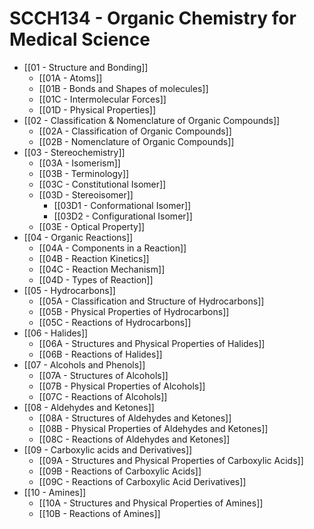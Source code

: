# SCCH134 - Organic Chemistry for Medical Science

- [[01 - Structure and Bonding]]
  - [[01A - Atoms]]
  - [[01B - Bonds and Shapes of molecules]]
  - [[01C - Intermolecular Forces]]
  - [[01D - Physical Properties]]
- [[02 - Classification & Nomenclature of Organic Compounds]]
  - [[02A - Classification of Organic Compounds]]
  - [[02B - Nomenclature of Organic Compounds]]
- [[03 - Stereochemistry]]
  - [[03A - Isomerism]]
  - [[03B - Terminology]]
  - [[03C - Constitutional Isomer]]
  - [[03D - Stereoisomer]]
    - [[03D1 - Conformational Isomer]]
    - [[03D2 - Configurational Isomer]]
  - [[03E - Optical Property]]
- [[04 - Organic Reactions]]
  - [[04A - Components in a Reaction]]
  - [[04B - Reaction Kinetics]]
  - [[04C - Reaction Mechanism]]
  - [[04D - Types of Reaction]]
- [[05 - Hydrocarbons]]
  - [[05A - Classification and Structure of Hydrocarbons]]
  - [[05B - Physical Properties of Hydrocarbons]]
  - [[05C - Reactions of Hydrocarbons]]
- [[06 - Halides]]
  - [[06A - Structures and Physical Properties of Halides]]
  - [[06B - Reactions of Halides]]
- [[07 - Alcohols and Phenols]]
  - [[07A - Structures of Alcohols]]
  - [[07B - Physical Properties of Alcohols]]
  - [[07C - Reactions of Alcohols]]
- [[08 - Aldehydes and Ketones]]
  - [[08A - Structures of Aldehydes and Ketones]]
  - [[08B - Physical Properties of Aldehydes and Ketones]]
  - [[08C - Reactions of Aldehydes and Ketones]]
- [[09 - Carboxylic acids and Derivatives]]
  - [[09A - Structures and Physical Properties of Carboxylic Acids]]
  - [[09B - Reactions of Carboxylic Acids]]
  - [[09C - Reactions of Carboxylic Acid Derivatives]]
- [[10 - Amines]]
  - [[10A - Structures and Physical Properties of Amines]]
  - [[10B - Reactions of Amines]]
